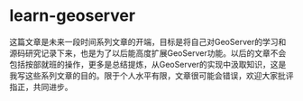# learn-geoserver


这篇文章是未来一段时间系列文章的开端，目标是将自己对GeoServer的学习和源码研究记录下来，也是为了以后能高度扩展GeoServer功能。以后的文章不会包括按部就班的操作，更多是总结提炼，从GeoServer的实现中汲取知识，这是我写这些系列文章的目的。限于个人水平有限，文章很可能会错误，欢迎大家批评指正，共同进步。

